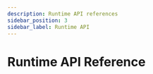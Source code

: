 ```yaml
---
description: Runtime API references
sidebar_position: 3
sidebar_label: Runtime API
---
```


# Runtime API Reference

